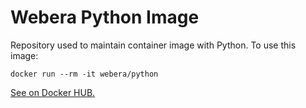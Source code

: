 # Webera Python Image

Repository used to maintain container image with Python. To use this image:

    docker run --rm -it webera/python

[See on Docker HUB.](https://hub.docker.com/r/webera/python)
